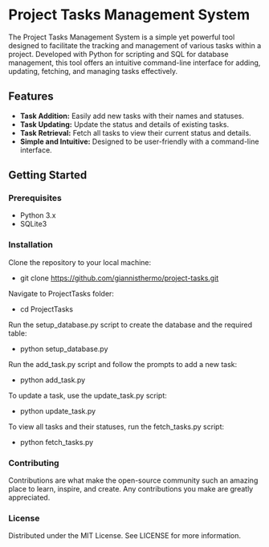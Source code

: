 # Project Tasks Management System

The Project Tasks Management System is a simple yet powerful tool designed to facilitate the tracking and management of various tasks within a project. Developed with Python for scripting and SQL for database management, this tool offers an intuitive command-line interface for adding, updating, fetching, and managing tasks effectively.

## Features

- **Task Addition:** Easily add new tasks with their names and statuses.
- **Task Updating:** Update the status and details of existing tasks.
- **Task Retrieval:** Fetch all tasks to view their current status and details.
- **Simple and Intuitive:** Designed to be user-friendly with a command-line interface.

## Getting Started

### Prerequisites

- Python 3.x
- SQLite3

### Installation

Clone the repository to your local machine:
 - git clone https://github.com/giannisthermo/project-tasks.git

Navigate to ProjectTasks folder:
- cd ProjectTasks

Run the setup_database.py script to create the database and the required table:
- python setup_database.py

Run the add_task.py script and follow the prompts to add a new task:
- python add_task.py

To update a task, use the update_task.py script:
- python update_task.py

To view all tasks and their statuses, run the fetch_tasks.py script:
- python fetch_tasks.py

### Contributing
Contributions are what make the open-source community such an amazing place to learn, inspire, and create. Any contributions you make are greatly appreciated.

### License
Distributed under the MIT License. See LICENSE for more information.
